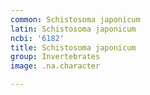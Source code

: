 ```yaml
---
common: Schistosoma japonicum
latin: Schistosoma japonicum
ncbi: '6182'
title: Schistosoma japonicum
group: Invertebrates
image: .na.character

---
```

